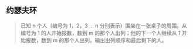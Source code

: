 ## 约瑟夫环

>已知 n 个人（编号为 1，2，3 ... n 分别表示）围坐在一张桌子的周围。从编号为 1 的人开始报数，数到 m 的那个人出列；他的下一个人继续从 1 开始报数，数到 m 的那个人出列。输出出列顺序和最后剩下的人。
